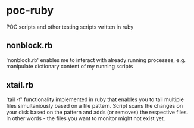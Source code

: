 # poc-ruby
POC scripts and other testing scripts written in ruby
## nonblock.rb
'nonblock.rb' enables me to interact with already running processes, e.g. manipulate dictionary content of my running scripts
## xtail.rb
'tail -f' functionality implemented in ruby that enables you to tail multiple files simultaniously based on a file pattern. Script scans the changes on your disk based on the pattern and adds (or removes) the respective files. In other words - the files you want to monitor might not exist yet.
